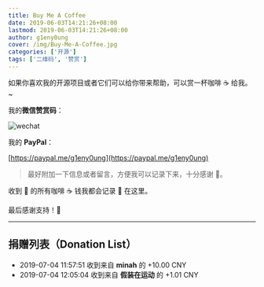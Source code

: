 ```yaml
---
title: Buy Me A Coffee
date: 2019-06-03T14:21:26+08:00
lastmod: 2019-06-03T14:21:26+08:00
author: g1eny0ung
cover: /img/Buy-Me-A-Coffee.jpg
categories: ['开源']
tags: ['二维码', '赞赏']
---
```


如果你喜欢我的开源项目或者它们可以给你带来帮助，可以赏一杯咖啡 ☕ 给我。~

<!--more-->

我的**微信赞赏码**：

<img class="ui large image" src="/me/微信赞赏码.jpeg" alt="wechat" />

我的 **PayPal**：

[https://paypal.me/g1eny0ung](https://paypal.me/g1eny0ung)

> 最好附加一下信息或者留言，方便我可以记录下来，十分感谢 🙏。

收到 👋 的所有咖啡 ☕️ 钱我都会记录 📝 在这里。

最后感谢支持！🙏

---

## 捐赠列表（Donation List）

- 2019-07-04 11:57:51 收到来自 **minah** 的 +10.00 CNY
- 2019-07-04 12:05:04 收到来自 **假装在运动** 的 +1.01 CNY
